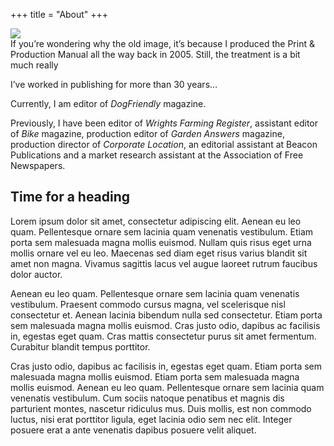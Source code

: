 +++
title = "About"
+++

<section class="page-image">
    <img src="/img/book-production-manual-norm.webp">
    <figcaption>If you’re wondering why the old image, it’s because I produced the Print & Production Manual all the way back in 2005. Still, the treatment is a bit much really</figcaption>
</section>

I’ve worked in publishing for more than 30 years…

Currently, I am editor of _DogFriendly_ magazine.

Previously, I have been editor of _Wrights Farming Register_, assistant editor of _Bike_ magazine, production editor of _Garden Answers_ magazine, production director of _Corporate Location_, an editorial assistant at Beacon Publications and a market research assistant at the Association of Free Newspapers.

## Time for a heading

Lorem ipsum dolor sit amet, consectetur adipiscing elit. Aenean eu leo quam. Pellentesque ornare sem lacinia quam venenatis vestibulum. Etiam porta sem malesuada magna mollis euismod. Nullam quis risus eget urna mollis ornare vel eu leo. Maecenas sed diam eget risus varius blandit sit amet non magna. Vivamus sagittis lacus vel augue laoreet rutrum faucibus dolor auctor.

Aenean eu leo quam. Pellentesque ornare sem lacinia quam venenatis vestibulum. Praesent commodo cursus magna, vel scelerisque nisl consectetur et. Aenean lacinia bibendum nulla sed consectetur. Etiam porta sem malesuada magna mollis euismod. Cras justo odio, dapibus ac facilisis in, egestas eget quam. Cras mattis consectetur purus sit amet fermentum. Curabitur blandit tempus porttitor.

Cras justo odio, dapibus ac facilisis in, egestas eget quam. Etiam porta sem malesuada magna mollis euismod. Etiam porta sem malesuada magna mollis euismod. Aenean eu leo quam. Pellentesque ornare sem lacinia quam venenatis vestibulum. Cum sociis natoque penatibus et magnis dis parturient montes, nascetur ridiculus mus. Duis mollis, est non commodo luctus, nisi erat porttitor ligula, eget lacinia odio sem nec elit. Integer posuere erat a ante venenatis dapibus posuere velit aliquet.